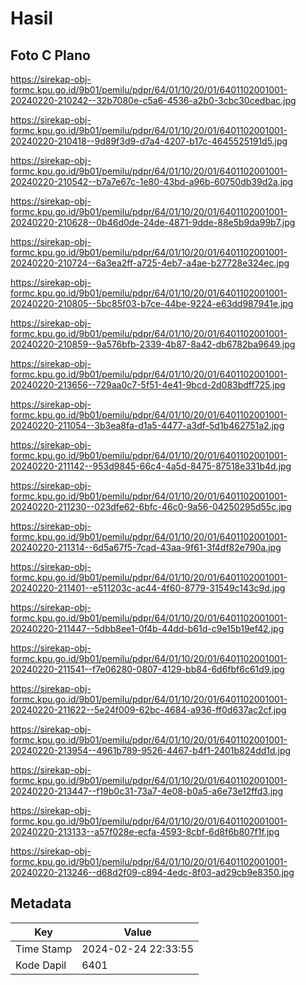 # Hasil

## Foto C Plano

https://sirekap-obj-formc.kpu.go.id/9b01/pemilu/pdpr/64/01/10/20/01/6401102001001-20240220-210242--32b7080e-c5a6-4536-a2b0-3cbc30cedbac.jpg

https://sirekap-obj-formc.kpu.go.id/9b01/pemilu/pdpr/64/01/10/20/01/6401102001001-20240220-210418--9d89f3d9-d7a4-4207-b17c-4645525191d5.jpg

https://sirekap-obj-formc.kpu.go.id/9b01/pemilu/pdpr/64/01/10/20/01/6401102001001-20240220-210542--b7a7e67c-1e80-43bd-a96b-60750db39d2a.jpg

https://sirekap-obj-formc.kpu.go.id/9b01/pemilu/pdpr/64/01/10/20/01/6401102001001-20240220-210628--0b46d0de-24de-4871-9dde-88e5b9da99b7.jpg

https://sirekap-obj-formc.kpu.go.id/9b01/pemilu/pdpr/64/01/10/20/01/6401102001001-20240220-210724--6a3ea2ff-a725-4eb7-a4ae-b27728e324ec.jpg

https://sirekap-obj-formc.kpu.go.id/9b01/pemilu/pdpr/64/01/10/20/01/6401102001001-20240220-210805--5bc85f03-b7ce-44be-9224-e63dd987941e.jpg

https://sirekap-obj-formc.kpu.go.id/9b01/pemilu/pdpr/64/01/10/20/01/6401102001001-20240220-210859--9a576bfb-2339-4b87-8a42-db6782ba9649.jpg

https://sirekap-obj-formc.kpu.go.id/9b01/pemilu/pdpr/64/01/10/20/01/6401102001001-20240220-213656--729aa0c7-5f51-4e41-9bcd-2d083bdff725.jpg

https://sirekap-obj-formc.kpu.go.id/9b01/pemilu/pdpr/64/01/10/20/01/6401102001001-20240220-211054--3b3ea8fa-d1a5-4477-a3df-5d1b462751a2.jpg

https://sirekap-obj-formc.kpu.go.id/9b01/pemilu/pdpr/64/01/10/20/01/6401102001001-20240220-211142--953d9845-66c4-4a5d-8475-87518e331b4d.jpg

https://sirekap-obj-formc.kpu.go.id/9b01/pemilu/pdpr/64/01/10/20/01/6401102001001-20240220-211230--023dfe62-6bfc-46c0-9a56-04250295d55c.jpg

https://sirekap-obj-formc.kpu.go.id/9b01/pemilu/pdpr/64/01/10/20/01/6401102001001-20240220-211314--6d5a67f5-7cad-43aa-9f61-3f4df82e790a.jpg

https://sirekap-obj-formc.kpu.go.id/9b01/pemilu/pdpr/64/01/10/20/01/6401102001001-20240220-211401--e511203c-ac44-4f60-8779-31549c143c9d.jpg

https://sirekap-obj-formc.kpu.go.id/9b01/pemilu/pdpr/64/01/10/20/01/6401102001001-20240220-211447--5dbb8ee1-0f4b-44dd-b61d-c9e15b19ef42.jpg

https://sirekap-obj-formc.kpu.go.id/9b01/pemilu/pdpr/64/01/10/20/01/6401102001001-20240220-211541--f7e06280-0807-4129-bb84-6d6fbf6c61d9.jpg

https://sirekap-obj-formc.kpu.go.id/9b01/pemilu/pdpr/64/01/10/20/01/6401102001001-20240220-211622--5e24f009-62bc-4684-a936-ff0d637ac2cf.jpg

https://sirekap-obj-formc.kpu.go.id/9b01/pemilu/pdpr/64/01/10/20/01/6401102001001-20240220-213954--4961b789-9526-4467-b4f1-2401b824dd1d.jpg

https://sirekap-obj-formc.kpu.go.id/9b01/pemilu/pdpr/64/01/10/20/01/6401102001001-20240220-213447--f19b0c31-73a7-4e08-b0a5-a6e73e12ffd3.jpg

https://sirekap-obj-formc.kpu.go.id/9b01/pemilu/pdpr/64/01/10/20/01/6401102001001-20240220-213133--a57f028e-ecfa-4593-8cbf-6d8f6b807f1f.jpg

https://sirekap-obj-formc.kpu.go.id/9b01/pemilu/pdpr/64/01/10/20/01/6401102001001-20240220-213246--d68d2f09-c894-4edc-8f03-ad29cb9e8350.jpg


## Metadata

| Key        | Value               |
| ---------- | ------------------- |
| Time Stamp | 2024-02-24 22:33:55 |
| Kode Dapil | 6401                |



